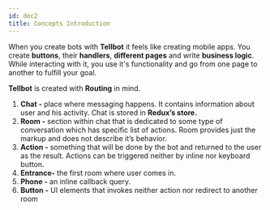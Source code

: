 ```yaml
---
id: doc2
title: Concepts Introduction
---
```

When you create bots with **Tellbot** it feels like creating mobile apps. You create **buttons**, their **handlers**, **different pages** and write **business logic**.
While interacting with it, you use it's functionality and go from one page to another to fulfill your goal.  

**Tellbot** is created with **Routing** in mind. 


1.  **Chat -** place where messaging happens. It contains information about user and his activity. Chat is stored in **Redux’s store.**
2.  **Room -** section within chat that is dedicated to some type of conversation which has specific list of actions. Room provides just the markup and does not describe it’s behavior.
4.  **Action -** something that will be done by the bot and returned to the user as the result. Actions can be triggered neither by inline nor keyboard button.
5.  **Entrance-** the first room where user comes in.
1.  **Phone -** an  inline callback query.
7.  **Button -** UI elements that invokes neither action nor redirect to another room
